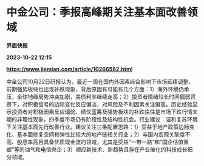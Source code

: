 # 中金公司：季报高峰期关注基本面改善领域
**界面快报**

**2023-10-22 12:15**

**https://www.jiemian.com/article/10266582.html**

中金公司10月22日研报认为，最近一周在国内外因素综合影响下市场延续调整，前期强势板块也出现补跌现象，背后原因有可能有几个方面：1）海外环境仍承压，全球地缘局势冲突加剧，美债利率继续走高；2）投资者情绪较长时间偏弱背景下，对积极信号的边际变化反应偏淡，对风险及不利因素关注偏高。历史经验显示投资者对积极因素反应偏弱、绩优蓝筹及强势板块的补跌往往是市场下跌行情末期的非理性现象，四季度市场仍有阶段性及结构性机会。行业建议：温和复苏环境下关注基本面先行改善行业。建议关注三条配置思路：1）受益于地产政策边际变化、基本面修复空间和弹性比较大的地产链相关行业；2）与国内宏观关联度不高、股息率高且具备优质现金流的领域，尤其是受益“一带一路”和“国企估值重塑”等的油气和电信央企；3）顺应新技术、新趋势且存在产业催化的科技成长细分领域。